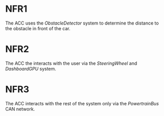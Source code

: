 # NFR1
The ACC uses the _ObstacleDetector_ system to determine the distance to the obstacle in front of the car.

# NFR2
The ACC the interacts with the user via the _SteeringWheel_ and _DashboardGPU_ system.

# NFR3
The ACC interacts with the rest of the system only via the _PowertrainBus_ CAN network.
